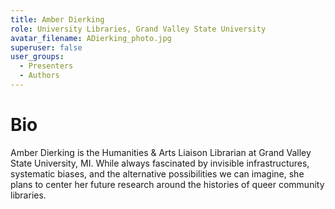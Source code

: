 ```yaml
---
title: Amber Dierking
role: University Libraries, Grand Valley State University
avatar_filename: ADierking_photo.jpg
superuser: false
user_groups:
  - Presenters
  - Authors
---
```

# Bio

Amber Dierking is the Humanities & Arts Liaison Librarian at Grand Valley State University, MI. While always fascinated by invisible infrastructures, systematic biases, and the alternative possibilities we can imagine, she plans to center her future research around the histories of queer community libraries.
